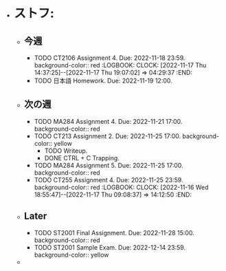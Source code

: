 - # ストフ:
	- ## 今週
		- TODO CT2106 Assignment 4. Due: 2022-11-18 23:59.
		  background-color:: red
		  :LOGBOOK:
		  CLOCK: [2022-11-17 Thu 14:37:25]--[2022-11-17 Thu 19:07:02] =>  04:29:37
		  :END:
		- TODO 日本語 Homework. Due: 2022-11-19 12:00.
	- ## 次の週
		- TODO MA284 Assignment 4. Due: 2022-11-21 17:00.
		  background-color:: red
		- TODO CT213 Assignment 2. Due: 2022-11-25 17:00.
		  background-color:: yellow
			- TODO Writeup.
			- DONE CTRL + C Trapping.
		- TODO MA284 Assignment 5. Due: 2022-11-25 17:00.
		  background-color:: red
		- TODO CT255 Assignment 4. Due: 2022-11-25 23:59.
		  background-color:: red
		  :LOGBOOK:
		  CLOCK: [2022-11-16 Wed 18:55:47]--[2022-11-17 Thu 09:08:37] =>  14:12:50
		  :END:
	- ## Later
		- TODO ST2001 Final Assignment. Due: 2022-11-28 15:00.
		  background-color:: red
		- TODO ST2001 Sample Exam. Due: 2022-12-14 23:59.
		  background-color:: yellow
	-